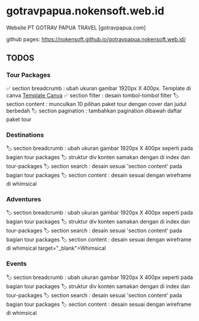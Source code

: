 # gotravpapua.nokensoft.web.id
Website PT GOTRAV PAPUA TRAVEL [gotravpapua.com]

github pages: https://nokensoft.github.io/gotravpapua.nokensoft.web.id/


## TODOS

### Tour Packages
✅ section breadcrumb : ubah ukuran gambar 1920px X 400px. Template di canva <a href="https://www.canva.com/design/DAFp08K0SLY/Rwp2U69Hbe0c3GoVMclF1w/edit?utm_content=DAFp08K0SLY&utm_campaign=designshare&utm_medium=link2&utm_source=sharebutton">Template Canva</a>
✅ section filter : desain tombol-tombol filter
🏷️ section content : munculkan 10 pilihan paket tour dengan cover dan judul berbedah
🏷️ section pagination : tambahkan pagination dibawah daftar paket tour

### Destinations
🏷️ section breadcrumb : ubah ukuran gambar 1920px X 400px seperti pada bagian tour packages
🏷️ struktur div konten samakan dengan di index dan tour-packages
🏷️ section search : desain sesuai 'section content' pada bagian tour packages
🏷️ section content : desain sesuai dengan wireframe di whimsical

### Adventures
🏷️ section breadcrumb : ubah ukuran gambar 1920px X 400px seperti pada bagian tour packages
🏷️ struktur div konten samakan dengan di index dan tour-packages
🏷️ section search : desain sesuai 'section content' pada bagian tour packages
🏷️ section content : desain sesuai dengan wireframe di whimsical target="_blank">Whimsical </a>

### Events
🏷️ section breadcrumb : ubah ukuran gambar 1920px X 400px seperti pada bagian tour packages
🏷️ struktur div konten samakan dengan di index dan tour-packages
🏷️ section search : desain sesuai 'section content' pada bagian tour packages
🏷️ section content : desain sesuai dengan wireframe di whimsical